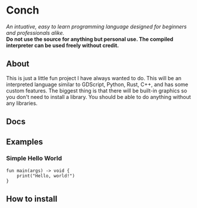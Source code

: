 # Conch
*An intuative, easy to learn programming language designed for beginners and professionals alike.*<br>
__**Do not use the source for anything but personal use. The compiled interpreter can be used freely without credit.**__

## About
This is just a little fun project I have always wanted to do. This will be an interpreted language similar to GDScript, Python, Rust, C++, and has some custom features. The biggest thing is that there will be built-in graphics so you don't need to install a library. You should be able to do anything without any libraries.
## Docs
## Examples
### Simple Hello World
```
fun main(args) -> void {
    print("Hello, world!")
}
```
## How to install
